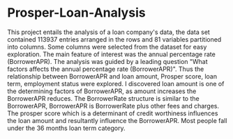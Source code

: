 # Prosper-Loan-Analysis
This project entails the analysis of a loan company's data, the data set contained 113937 entries arranged in the rows and 81 variables partitioned into columns. Some columns were selected from the dataset for easy exploration. The main feature of interest was the annual percentage rate (BorrowerAPR).
The analysis was guided by a leading question "What factors affects the annual percentage rate (BorrowerAPR)". 
Thus the relationship between BorrowerAPR and loan amount, Prosper score, loan term, employment status were explored. I discovered loan amount is one of the determining factors of BorrowerAPR, as amount increases the BorrowerAPR reduces. The BorrowerRate structure is similar to the BorrowerAPR, BorrowerAPR is BorrowerRate plus other fees and charges. The prosper score which is a determinant of credit worthiness influences the loan amount and resultantly influence the BorrowerAPR. Most people fall under the 36 months loan term category.
